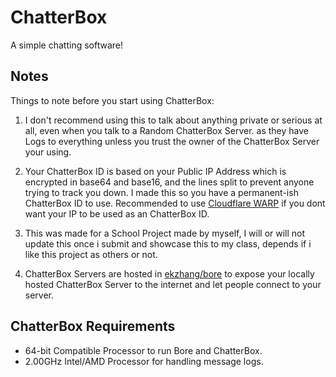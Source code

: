 # ChatterBox
A simple chatting software!

## Notes
Things to note before you start using ChatterBox:

1. I don't recommend using this to talk about anything private or serious at all, even when you talk to a Random ChatterBox Server. as they have Logs to everything unless you trust the owner of the ChatterBox Server your using.

2. Your ChatterBox ID is based on your Public IP Address which is encrypted in base64 and base16, and the lines split to prevent anyone trying to track you down. I made this so you have a permanent-ish ChatterBox ID to use. Recommended to use [Cloudflare WARP](https://1.1.1.1/) if you dont want your IP to be used as an ChatterBox ID.

3. This was made for a School Project made by myself, I will or will not update this once i submit and showcase this to my class, depends if i like this project as others or not.

4. ChatterBox Servers are hosted in [ekzhang/bore](https://github.com/ekzhang/bore) to expose your locally hosted ChatterBox Server to the internet and let people connect to your server.

## ChatterBox Requirements
- 64-bit Compatible Processor to run Bore and ChatterBox.
- 2.00GHz Intel/AMD Processor for handling message logs.
